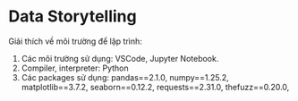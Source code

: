 # Data Storytelling

Giải thích về môi trường để lập trình:
1. Các môi trường sử dụng: VSCode, Jupyter Notebook.
2. Compiler, interpreter: Python
3. Các packages sử dụng: 
pandas==2.1.0,
numpy==1.25.2,
matplotlib==3.7.2,
seaborn==0.12.2,
requests==2.31.0,
thefuzz==0.20.0,
